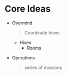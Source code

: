 # Core Ideas
- Overmind
  > Coordinate hives
  - Hives
    - Rooms

- Operations
  > series of missions
